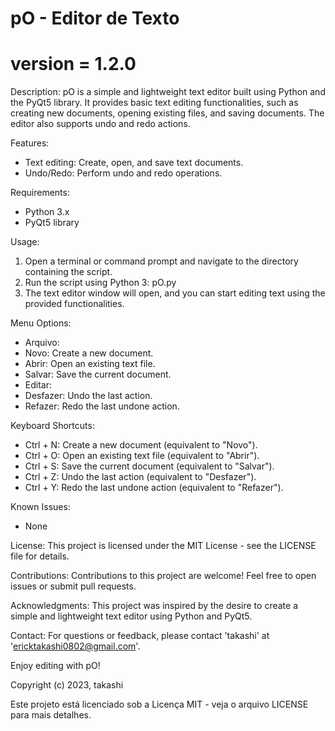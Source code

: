 # pO - Editor de Texto
# version = 1.2.0

Description:
pO is a simple and lightweight text editor built using Python and the PyQt5 library. It provides basic text editing functionalities, such as creating new documents, opening existing files, and saving documents. The editor also supports undo and redo actions.

Features:
- Text editing: Create, open, and save text documents.
- Undo/Redo: Perform undo and redo operations.

Requirements:
- Python 3.x
- PyQt5 library

Usage:
1. Open a terminal or command prompt and navigate to the directory containing the script.
2. Run the script using Python 3:
pO.py
3. The text editor window will open, and you can start editing text using the provided functionalities.

Menu Options:
- Arquivo:
- Novo: Create a new document.
- Abrir: Open an existing text file.
- Salvar: Save the current document.
- Editar:
- Desfazer: Undo the last action.
- Refazer: Redo the last undone action.

Keyboard Shortcuts:
- Ctrl + N: Create a new document (equivalent to "Novo").
- Ctrl + O: Open an existing text file (equivalent to "Abrir").
- Ctrl + S: Save the current document (equivalent to "Salvar").
- Ctrl + Z: Undo the last action (equivalent to "Desfazer").
- Ctrl + Y: Redo the last undone action (equivalent to "Refazer").

Known Issues:
- None

License:
This project is licensed under the MIT License - see the LICENSE file for details.

Contributions:
Contributions to this project are welcome! Feel free to open issues or submit pull requests.

Acknowledgments:
This project was inspired by the desire to create a simple and lightweight text editor using Python and PyQt5.

Contact:
For questions or feedback, please contact 'takashi' at 'ericktakashi0802@gmail.com'.

Enjoy editing with pO!

Copyright (c) 2023, takashi

Este projeto está licenciado sob a Licença MIT - veja o arquivo LICENSE para mais detalhes.

